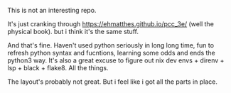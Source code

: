 This is not an interesting repo.

It's just cranking through https://ehmatthes.github.io/pcc_3e/ (well the physical book). but i think it's the same stuff.

And that's fine. Haven't used python seriously in long long time, fun to  refresh python syntax and fucntions, learning some odds and ends the python3 way. It's also a great excuse to figure out nix dev envs + direnv + lsp + black + flake8. All the things. 

The layout's probably not great. But i feel like i got all the parts in place.
